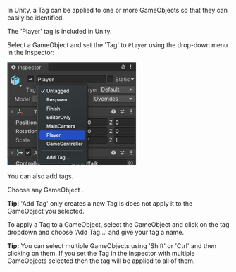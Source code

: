 In Unity, a Tag can be applied to one or more GameObjects so that they can easily be identified. 

The 'Player' tag is included in Unity. 

Select a GameObject and set the 'Tag' to `Player` using the drop-down menu in the Inspector:

![The inspector window with Tag dropdown menu showing Unity default tags including 'Player' tag.](images/tag-menu.png)

You can also add tags. 

Choose any GameObject .

**Tip:** 'Add Tag' only creates a new Tag is does not apply it to the GameObject you selected. 

To apply a Tag to a GameObject, select the GameObject and click on the tag dropdown and choose 'Add Tag...' and give your tag a name.

**Tip:** You can select multiple GameObjects using 'Shift' or 'Ctrl' and then clicking on them. If you set the Tag in the Inspector with multiple GameObjects selected then the tag will be applied to all of them. 
